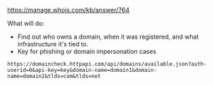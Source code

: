 https://manage.whois.com/kb/answer/764

What will do:
* Find out who owns a domain, when it was registered, and what infrastructure it's tied to.
* Key for phishing or domain impersonation cases

`https://domaincheck.httpapi.com/api/domains/available.json?auth-userid=0&api-key=key&domain-name=domain1&domain-name=domain2&tlds=com&tlds=net`